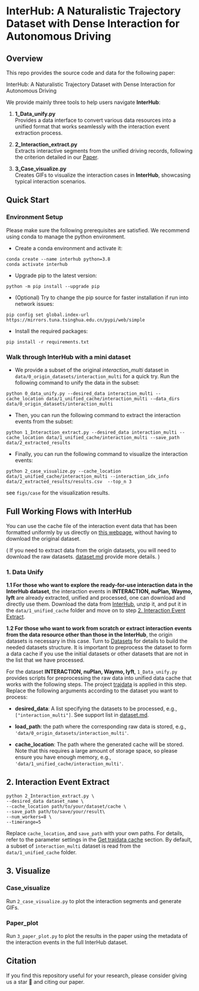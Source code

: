 # InterHub: A Naturalistic Trajectory Dataset with Dense Interaction for Autonomous Driving

## Overview
This repo provides the source code and data for the following paper:

InterHub: A Naturalistic Trajectory Dataset with Dense Interaction for Autonomous Driving

We provide mainly three tools to help users navigate **InterHub**:

1. **1_Data_unify.py**  
   Provides a data interface to convert various data resources into a unified format that works seamlessly with the interaction event extraction process.

2. **2_Interaction_extract.py**  
   Extracts interactive segments from the unified driving records, following the criterion detailed in our [Paper](#citation).

3. **3_Case_visualize.py**  
    Creates GIFs to visualize the interaction cases in **InterHub**, showcasing typical interaction scenarios.


## Quick Start

### Environment Setup

Please make sure the following prerequisites are satisfied. We recommend using conda to manage the python environment.

* Create a conda environment and activate it:
```
conda create --name interhub python=3.8
conda activate interhub
```

* Upgrade pip to the latest version:
```
python -m pip install --upgrade pip
```

* (Optional) Try to change the pip source for faster installation if run into network issues:
```
pip config set global.index-url https://mirrors.tuna.tsinghua.edu.cn/pypi/web/simple
```

* Install the required packages:
```
pip install -r requirements.txt
```

### Walk through InterHub with a mini dataset
* We provide a subset of the original *interaction_multi* dataset in `data/0_origin_datasets/interaction_multi` for a quick try.
Run the following command to unify the data in the subset:
```
python 0_data_unify.py --desired_data interaction_multi --cache_location data/1_unified_cache/interaction_multi --data_dirs data/0_origin_datasets/interaction_multi
```

* Then, you can run the following command to extract the interaction events from the subset:
```
python 1_Interaction_extract.py --desired_data interaction_multi --cache_location data/1_unified_cache/interaction_multi --save_path data/2_extracted_results
```

* Finally, you can run the following command to visualize the interaction events:
```
python 2_case_visualize.py --cache_location data/1_unified_cache/interaction_multi --interaction_idx_info data/2_extracted_results/results.csv  --top_n 3
```
see `figs/case` for the visualization results.


## Full Working Flows with InterHub

You can use the cache file of the interaction event data that has 
been formatted uniformly by us directly on [this webpage](lianjie), without having to download the original dataset. 

( If you need to extract data from the origin datasets, you will 
need to download the raw datasets. [dataset.md](dataset.md) 
provide more details. )


### 1. Data Unify

**1.1 For those who want to explore the ready-for-use interaction data in the InterHub dataset**, the interaction events in **INTERACTION, nuPlan, Waymo, lyft** are already extracted, unified and processed, one can download and directly use them. Download the data from [InterHub](https://lianjie.link/interhub), unzip it, and put it in the `data/1_unified_cache` folder and move on to step [2. Interaction Event Extract](#2-interaction-event-extract).


**1.2 For those who want to work from scratch or extract interaction events from the data resource other than those in the InterHub**, the origin datasets is necessary in this case. Turn to [Datasets](#datasets) for details to build the needed datasets structure. It is important to preprocess the dataset to form a data cache if you use the initial datasets or other datasets that are not in the list that we have processed.

For the dataset **INTERACTION, nuPlan, Waymo, lyft**, `1_Data_unify.py` provides scripts for preprocessing the raw data into unified data cache that works with the following steps. The project [trajdata](https://github.com/NVlabs/trajdata?tab=readme-ov-file#data-preprocessing-optional) is applied in this step. Replace the following arguments according to the dataset you want to process:

- **desired_data**: A list specifying the datasets to be processed, e.g., `["interaction_multi"]`. See support list in [dataset.md](dataset.md).

- **load_path**: the path where the corresponding raw data is stored, e.g., `'data/0_origin_datasets/interaction_multi'`.

- **cache_location**: The path where the generated cache will be stored. Note that this requires a large amount of storage space, so please ensure you have enough memory, e.g., `'data/1_unified_cache/interaction_multi'`.


## 2. Interaction Event Extract

```commandline
python 2_Interaction_extract.py \
--desired_data dataset_name \
--cache_location path/to/your/dataset/cache \
--save_path path/to/save/your/result\
--num_workers=8 \
--timerange=5
```

Replace `cache_location`, and `save_path` with your own paths. For details, refer to the parameter settings in the [Get trajdata cache](#get-trajdata-cache) section. By default, a subset of `interaction_multi` dataset is read from the `data/1_unified_cache` folder.


## 3. Visualize  

### Case_visualize
Run `2_case_visualize.py` to plot the interaction segments and generate GIFs.

### Paper_plot
Run `3_paper_plot.py` to plot the results in the paper using the metadata of the interaction events in the full InterHub dataset.


## Citation
If you find this repository useful for your research, please consider giving us a star 🌟 and citing our paper.



